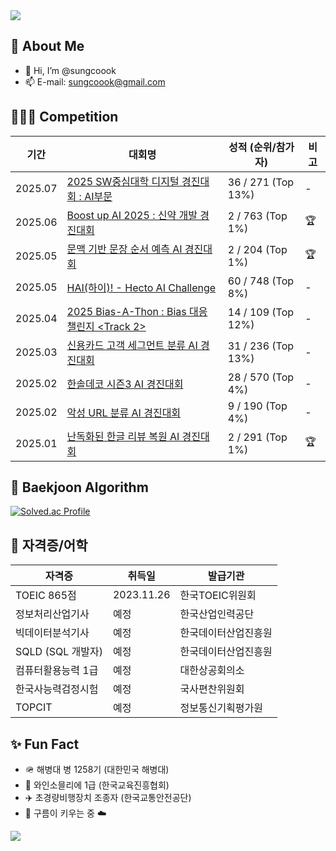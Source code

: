 <!-- 상단 배너 -->
<img src="https://capsule-render.vercel.app/api?type=waving&color=0:2ecc71,100:3498db&height=200&section=header&text=Welcome%20to%20sungcoook's%20GitHub!&fontSize=35" />

## 👀 About Me

- 👋 Hi, I’m @sungcoook  
- 📫 E-mail: [sungcoook@gmail.com](mailto:sungcoook@gmail.com)



## 🧑🏻‍💻 Competition

| 기간 | 대회명 | 성적 (순위/참가자) | 비고 |
|------|--------|------------------|------|
| 2025.07 | [2025 SW중심대학 디지털 경진대회 : AI부문](https://dacon.io/competitions/official/236473/overview/description) | 36 / 271 (Top 13%) | - |
| 2025.06 | [Boost up AI 2025 : 신약 개발 경진대회](https://dacon.io/competitions/official/236518/overview/description) | 2 / 763 (Top 1%) | 🏆 |
| 2025.05 | [문맥 기반 문장 순서 예측 AI 경진대회](https://dacon.io/competitions/official/236489/overview/description) | 2 / 204 (Top 1%) | 🏆 |
| 2025.05 | [HAI(하이)! - Hecto AI Challenge](https://dacon.io/competitions/official/236493/overview/description) | 60 / 748 (Top 8%) | - |
| 2025.04 | [2025 Bias-A-Thon : Bias 대응 챌린지 <Track 2>](https://dacon.io/competitions/official/236487/overview/description) | 14 / 109 (Top 12%) | - |
| 2025.03 | [신용카드 고객 세그먼트 분류 AI 경진대회](https://dacon.io/competitions/official/236460/overview/description) | 31 / 236 (Top 13%) | - |
| 2025.02 | [한솔데코 시즌3 AI 경진대회](https://dacon.io/competitions/official/236455/overview/description) | 28 / 570 (Top 4%) | - |
| 2025.02 | [악성 URL 분류 AI 경진대회](https://dacon.io/competitions/official/236451/overview/description) | 9 / 190 (Top 4%) | - |
| 2025.01 | [난독화된 한글 리뷰 복원 AI 경진대회](https://dacon.io/competitions/official/236446/overview/description) | 2 / 291 (Top 1%) | 🏆 |

## 🏅 Baekjoon Algorithm

[![Solved.ac Profile](http://mazassumnida.wtf/api/v2/generate_badge?boj=sungcoook)](https://solved.ac/sungcoook/)

## 📜 자격증/어학

| 자격증 | 취득일 | 발급기관 |
|--------|---------|-----------|
| TOEIC 865점| 2023.11.26 | 한국TOEIC위원회 |
| 정보처리산업기사 | 예정 | 한국산업인력공단 |
| 빅데이터분석기사 | 예정 | 한국데이터산업진흥원 |
| SQLD (SQL 개발자) | 예정 | 한국데이터산업진흥원 |
| 컴퓨터활용능력 1급 | 예정 | 대한상공회의소 |
| 한국사능력검정시험 | 예정 | 국사편찬위원회 |
| TOPCIT | 예정 | 정보통신기획평가원 |

## ✨ Fun Fact

- 🪖 해병대 병 1258기 (대한민국 해병대)
- 🍷 와인소믈리에 1급 (한국교육진흥협회)
- ✈️ 초경량비행장치 조종자 (한국교통안전공단)
- 🐾 구름이 키우는 중 ☁️

<!-- 하단 배너 (텍스트 없음) -->
<img src="https://capsule-render.vercel.app/api?type=waving&color=0:3498db,100:2ecc71&height=120&section=footer&text=&fontSize=20" />
